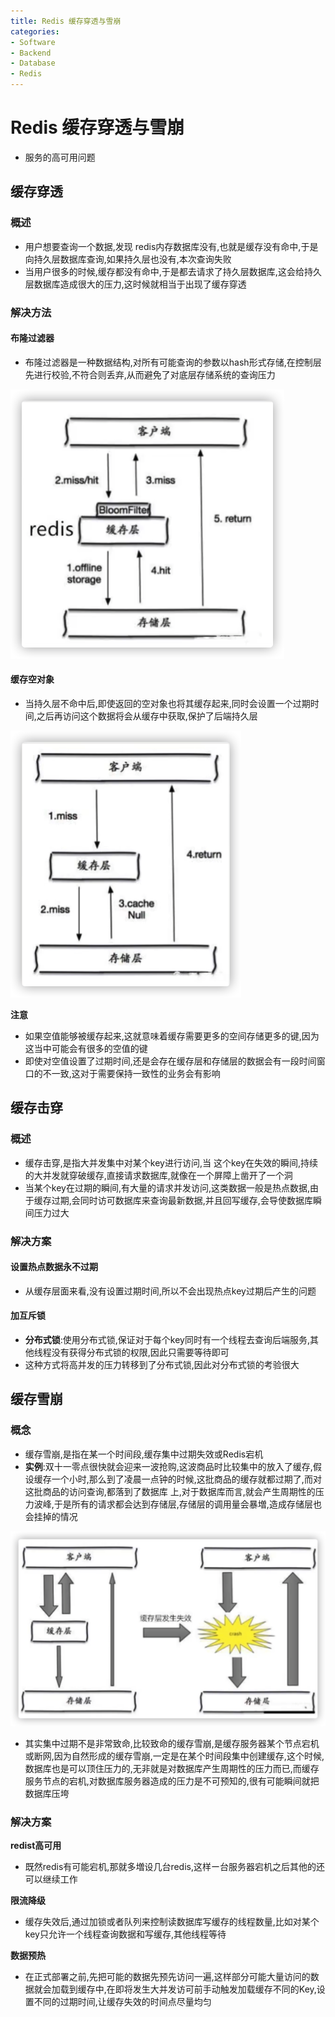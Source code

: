 ```yaml
---
title: Redis 缓存穿透与雪崩
categories:
- Software
- Backend
- Database
- Redis
---
```

# Redis 缓存穿透与雪崩

- 服务的高可用问题

## 缓存穿透

### 概述

- 用户想要查询一个数据,发现 redis内存数据库没有,也就是缓存没有命中,于是向持久层数据库查询,如果持久层也没有,本次查询失败
- 当用户很多的时候,缓存都没有命中,于是都去请求了持久层数据库,这会给持久层数据库造成很大的压力,这时候就相当于出现了缓存穿透

### 解决方法

#### 布隆过滤器

- 布隆过滤器是一种数据结构,对所有可能查询的参数以hash形式存储,在控制层先进行校验,不符合则丢弃,从而避免了对底层存储系统的查询压力

<img src="https://raw.githubusercontent.com/LuShan123888/Files/main/Pictures/2020-12-10-image-20201014163415542.png" alt="image-20201014163415542" style="zoom:50%;" />

#### 缓存空对象

- 当持久层不命中后,即使返回的空对象也将其缓存起来,同时会设置一个过期时间,之后再访问这个数据将会从缓存中获取,保护了后端持久层

<img src="https://raw.githubusercontent.com/LuShan123888/Files/main/Pictures/2020-12-10-2020-11-06-image-20201014163743213.png" alt="image-20201014163743213" style="zoom:50%;" />

**注意**

- 如果空值能够被缓存起来,这就意味着缓存需要更多的空间存储更多的键,因为这当中可能会有很多的空值的键
- 即使对空值设置了过期时间,还是会存在缓存层和存储层的数据会有一段时间窗口的不一致,这对于需要保持一致性的业务会有影响

## 缓存击穿

### 概述

- 缓存击穿,是指大并发集中对某个key进行访问,当 这个key在失效的瞬间,持续的大并发就穿破缓存,直接请求数据库,就像在一个屏障上凿开了一个洞
- 当某个key在过期的瞬间,有大量的请求并发访问,这类数据一般是热点数据,由于缓存过期,会同时访可数据库来查询最新数据,并且回写缓存,会导使数据库瞬间压力过大

### 解决方案

#### 设置热点数据永不过期

- 从缓存层面来看,没有设置过期时间,所以不会出现热点key过期后产生的问题

#### 加互斥锁

- **分布式锁**:使用分布式锁,保证对于每个key同时有一个线程去查询后端服务,其他线程没有获得分布式锁的权限,因此只需要等待即可
- 这种方式将高并发的压力转移到了分布式锁,因此对分布式锁的考验很大

## 缓存雪崩

### 概念

- 缓存雪崩,是指在某一个时间段,缓存集中过期失效或Redis宕机
- **实例**:双十一零点很快就会迎来一波抢购,这波商品时比较集中的放入了缓存,假设缓存一个小时,那么到了凌晨一点钟的时候,这批商品的缓存就都过期了,而对这批商品的访问查询,都落到了数据库 上,对于数据库而言,就会产生周期性的压力波峰,于是所有的请求都会达到存储层,存储层的调用量会暴増,造成存储层也会挂掉的情况

<img src="https://raw.githubusercontent.com/LuShan123888/Files/main/Pictures/2020-12-10-image-20201014165049409.png" alt="image-20201014165049409" style="zoom:50%;" />

- 其实集中过期不是非常致命,比较致命的缓存雪崩,是缓存服务器某个节点宕机或断网,因为自然形成的缓存雪崩,一定是在某个时间段集中创建缓存,这个时候,数据库也是可以顶住压力的,无非就是对数据库产生周期性的压力而已,而缓存服务节点的宕机,对数据库服务器造成的压力是不可预知的,很有可能瞬间就把数据库压垮

### 解决方案

**redist高可用**

-  既然redis有可能宕机,那就多増设几台redis,这样ー台服务器宕机之后其他的还可以继续工作

**限流降级**

- 缓存失效后,通过加锁或者队列来控制读数据库写缓存的线程数量,比如对某个key只允许一个线程查询数据和写缓存,其他线程等待

**数据预热**

- 在正式部署之前,先把可能的数据先预先访问一遍,这样部分可能大量访问的数据就会加载到缓存中,在即将发生大并发访可前手动触发加载缓存不同的Key,设置不同的过期时间,让缓存失效的时间点尽量均匀